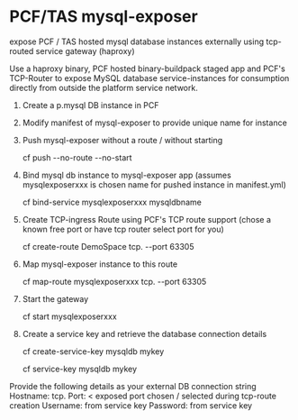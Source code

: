 # PCF/TAS  mysql-exposer
expose PCF / TAS hosted mysql database instances externally using tcp-routed service gateway (haproxy)


Use a haproxy binary, PCF hosted binary-buildpack staged app and PCF's TCP-Router to expose MySQL database service-instances for consumption directly from outside the platform service network.



1. Create a p.mysql DB instance in PCF

2. Modify manifest of mysql-exposer to provide unique name for instance

3. Push mysql-exposer without a route / without starting

	cf push --no-route --no-start

4. Bind mysql db instance to mysql-exposer app (assumes mysqlexposerxxx is chosen name for pushed instance in manifest.yml)

	cf bind-service mysqlexposerxxx mysqldbname

4. Create TCP-ingress Route using PCF's TCP route support (chose a known free port or have tcp router select port for you)

	cf create-route DemoSpace tcp.<apps-domain> --port 63305

5. Map mysql-exposer instance to this route 

	cf map-route mysqlexposerxxx tcp.<apps domain> --port 63305

6. Start the gateway

	cf start mysqlexposerxxx

7. Create a service key and retrieve the database connection details 

	cf create-service-key mysqldb mykey

	cf service-key mysqldb mykey

Provide the following details as your external DB connection string
Hostname: tcp.<pcf apps domain>
Port: < exposed port chosen / selected during tcp-route creation
Username: from service key
Password: from service key
